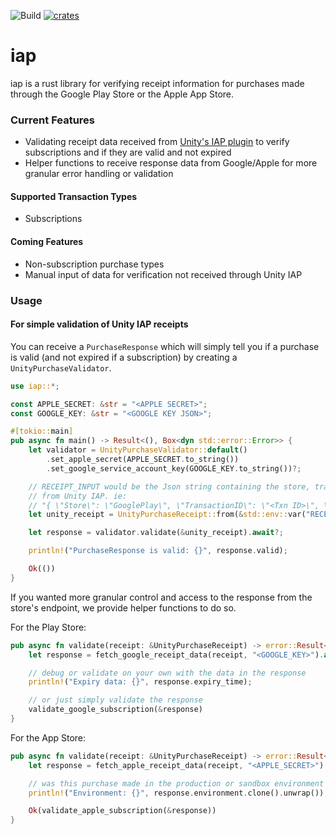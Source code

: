 ![Build](https://github.com/gameroasters/iap-rs/workflows/Build/badge.svg) [![crates][s1]][l1]

[s1]: https://img.shields.io/crates/v/iap.svg
[l1]: https://crates.io/crates/iap

# iap

iap is a rust library for verifying receipt information for purchases made through the Google Play Store or the Apple App Store.

### Current Features
- Validating receipt data received from [Unity's IAP plugin](https://docs.unity3d.com/Manual/UnityIAP.html) to verify subscriptions and if they are valid and not expired
- Helper functions to receive response data from Google/Apple for more granular error handling or validation

#### Supported Transaction Types
- Subscriptions

#### Coming Features
- Non-subscription purchase types
- Manual input of data for verification not received through Unity IAP

### Usage

#### For simple validation of Unity IAP receipts
You can receive a `PurchaseResponse` which will simply tell you if a purchase is valid (and not expired if a subscription) by creating a `UnityPurchaseValidator`.

```rust
use iap::*;

const APPLE_SECRET: &str = "<APPLE SECRET>";
const GOOGLE_KEY: &str = "<GOOGLE KEY JSON>";

#[tokio::main]
pub async fn main() -> Result<(), Box<dyn std::error::Error>> {
    let validator = UnityPurchaseValidator::default()
        .set_apple_secret(APPLE_SECRET.to_string())
        .set_google_service_account_key(GOOGLE_KEY.to_string())?;

    // RECEIPT_INPUT would be the Json string containing the store, transaction id, and payload
    // from Unity IAP. ie:
    // "{ \"Store\": \"GooglePlay\", \"TransactionID\": \"<Txn ID>\", \"Payload\": \"<Payload>\" }"
    let unity_receipt = UnityPurchaseReceipt::from(&std::env::var("RECEIPT_INPUT")?)?;

    let response = validator.validate(&unity_receipt).await?;

    println!("PurchaseResponse is valid: {}", response.valid);

    Ok(())
}
```

If you wanted more granular control and access to the response from the store's endpoint, we provide helper functions to do so.

For the Play Store:
```rust
pub async fn validate(receipt: &UnityPurchaseReceipt) -> error::Result<PurchaseResponse> {
    let response = fetch_google_receipt_data(receipt, "<GOOGLE_KEY>").await?;

    // debug or validate on your own with the data in the response
    println!("Expiry data: {}", response.expiry_time);

    // or just simply validate the response
    validate_google_subscription(&response)
}
```

For the App Store:
```rust
pub async fn validate(receipt: &UnityPurchaseReceipt) -> error::Result<PurchaseResponse> {
    let response = fetch_apple_receipt_data(receipt, "<APPLE_SECRET>").await?;

    // was this purchase made in the production or sandbox environment
    println!("Environment: {}", response.environment.clone().unwrap());

    Ok(validate_apple_subscription(&response))
}
```
